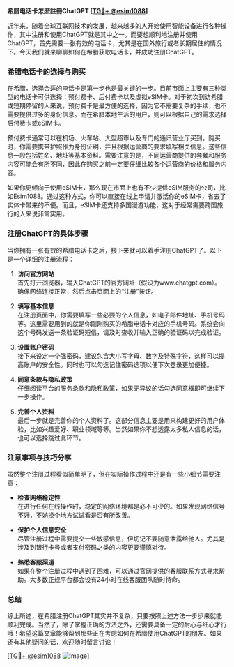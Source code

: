 **希腊电话卡怎麽註冊ChatGPT [[TG💪+ @esim1088](https://t.me/s/esim1088)]**

近年来，随着全球互联网技术的发展，越来越多的人开始使用智能设备进行各种操作，其中注册和使用ChatGPT就是其中之一。而要想顺利地注册并使用ChatGPT，首先需要一张有效的电话卡，尤其是在国外旅行或者长期居住的情况下。今天我们就来聊聊如何在希腊获取电话卡，并成功注册ChatGPT。

### 希腊电话卡的选择与购买

在希腊，选择合适的电话卡是第一步也是最关键的一步。目前市面上主要有三种类型的电话卡可供选择：预付费卡、后付费卡以及虚拟eSIM卡。对于初次到访希腊或短期停留的人来说，预付费卡是最方便的选择，因为它不需要复杂的手续，也不需要提供过多的身份信息。而在希腊本地生活的用户，则可以根据自己的需求选择后付费卡或eSIM卡。

预付费卡通常可以在机场、火车站、大型超市以及专门的通讯营业厅买到。购买时，你需要携带护照作为身份证明，并且根据运营商的要求填写相关信息。这些信息一般包括姓名、地址等基本资料。需要注意的是，不同运营商提供的套餐和服务内容可能会有所不同，因此在购买之前一定要仔细比较各个运营商的价格和服务内容。

如果你更倾向于使用eSIM卡，那么现在市面上也有不少提供eSIM服务的公司，比如Esim1088。通过这种方式，你可以直接在线上申请并激活你的eSIM卡，省去了实体卡带来的不便。而且，eSIM卡还支持多国漫游功能，这对于经常需要跨国旅行的人来说非常实用。

### 注册ChatGPT的具体步骤

当你拥有一张有效的希腊电话卡之后，接下来就可以着手注册ChatGPT了。以下是一个详细的注册流程：

1. **访问官方网站**  
   首先打开浏览器，输入ChatGPT的官方网址（假设为www.chatgpt.com）。确保网络连接正常，然后点击页面上的“注册”按钮。

2. **填写基本信息**  
   在注册页面中，你需要填写一些必要的个人信息，如电子邮件地址、手机号码等。这里需要用到的就是你刚刚购买的希腊电话卡对应的手机号码。系统会向这个号码发送一条验证码短信，请及时查收并输入正确的验证码以完成验证。

3. **设置账户密码**  
   接下来设定一个强密码，建议包含大小写字母、数字及特殊字符，这样可以提高账户的安全性。同时也可以勾选记住密码选项以便下次登录更加便捷。

4. **同意条款与隐私政策**  
   仔细阅读平台的服务条款和隐私政策，如果无异议的话勾选同意框即可继续下一步操作。

5. **完善个人资料**  
   最后一步就是完善你的个人资料了。这部分信息主要是用来构建更好的用户体验，比如兴趣爱好、职业领域等等。当然如果你不想透露太多私人信息的话，也可以选择跳过此环节。

### 注意事项与技巧分享

虽然整个注册过程看似简单明了，但在实际操作过程中还是有一些小细节需要注意：

- **检查网络稳定性**  
  在进行任何在线操作时，稳定的网络环境都是必不可少的。如果发现网络信号不好，不妨换个地方试试看是否有所改善。
  
- **保护个人信息安全**  
  尽管注册过程中需要提交一些敏感信息，但切记不要随意泄露给他人。尤其是涉及到银行卡号或者支付密码之类的内容更要谨慎对待。

- **熟悉客服渠道**  
  如果在整个注册过程中遇到了困难，可以通过官网提供的客服联系方式寻求帮助。大多数正规平台都会设有24小时在线客服团队随时待命。

### 总结

综上所述，在希腊注册ChatGPT其实并不复杂，只要按照上述方法一步步来就能顺利完成。当然了，除了掌握正确的方法之外，还需要具备一定的耐心与细心才行哦！希望这篇文章能够帮到那些正在考虑如何在希腊使用ChatGPT的朋友。如果还有其他疑问的话，欢迎随时留言讨论！

[[TG💪+ @esim1088](https://t.me/s/esim1088) ![Image](https://i.postimg.cc/4NQfJmqS/Snipaste-2025-05-13-00-14-12.png)]